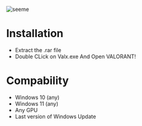 
![seeme](https://github.com/AdmxLeVrai/Valx-Skin-Changer/assets/132093362/f6ed141e-14e3-4a5a-94da-59251c5a539b)


 # Installation

* Extract the .rar file
* Double CLick on Valx.exe And Open VALORANT!

 # Compability

* Windows 10 (any)
* Windows 11 (any)
* Any GPU
* Last version of Windows Update
